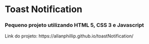 <h1>Toast Notification</h1>

<h3>Pequeno projeto utilizando HTML 5, CSS 3 e Javascript</h3>

<p>Link do projeto: https://allanphillip.github.io/toastNotification/</p>